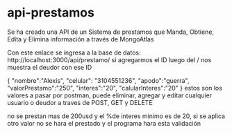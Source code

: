 # api-prestamos
Se ha creado una API de un Sistema de prestamos que Manda, Obtiene, Edita y Elimina información a través de MongoAtlas

Con este enlace se ingresa a la base de datos: http://localhost:3000/api/prestamo/ si agregarmos el ID luego del / nos muestra el deudor con ese ID

{
	"nombre":"Alexis",
	"celular": "3104551236",
	"apodo":"guerra",
	"valorPrestamo":"250",
	"interes":"20",
	"calularInteres":"20"
}
 estos son los valores a pasar por postman, puede eliminar, agregar y editar cualquier usuario o deudor a traves de POST, GET y DELETE
 
 no se prestan mas de 200usd y el %de interes minimo es de 20, si se aplica otro valor no se hara el prestado y el programa hara esta validación
